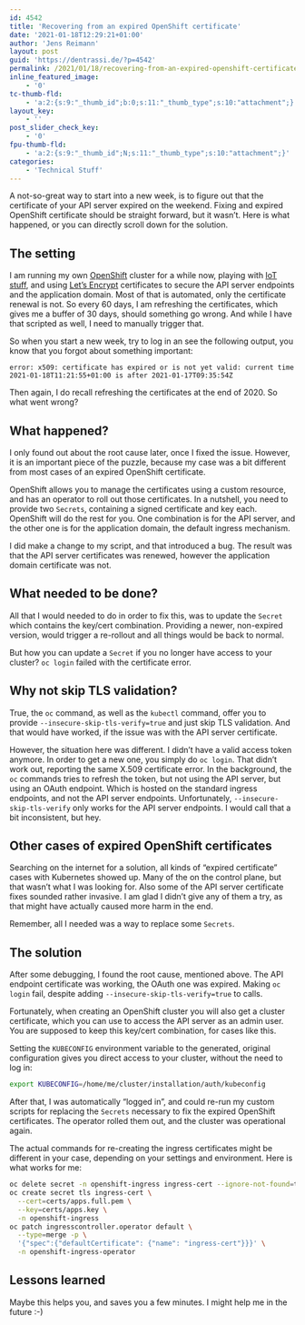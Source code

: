 ```yaml
---
id: 4542
title: 'Recovering from an expired OpenShift certificate'
date: '2021-01-18T12:29:21+01:00'
author: 'Jens Reimann'
layout: post
guid: 'https://dentrassi.de/?p=4542'
permalink: /2021/01/18/recovering-from-an-expired-openshift-certificate/
inline_featured_image:
    - '0'
tc-thumb-fld:
    - 'a:2:{s:9:"_thumb_id";b:0;s:11:"_thumb_type";s:10:"attachment";}'
layout_key:
    - ''
post_slider_check_key:
    - '0'
fpu-thumb-fld:
    - 'a:2:{s:9:"_thumb_id";N;s:11:"_thumb_type";s:10:"attachment";}'
categories:
    - 'Technical Stuff'
---
```


A not-so-great way to start into a new week, is to figure out that the certificate of your API server expired on the weekend. Fixing and expired OpenShift certificate should be straight forward, but it wasn’t. Here is what happened, or you can directly scroll down for the solution.

<!-- more -->

## The setting

I am running my own [OpenShift](https://www.openshift.com/) cluster for a while now, playing with [IoT stuff](https://dentrassi.de/category/iot/), and using [Let’s Encrypt](https://letsencrypt.org/) certificates to secure the API server endpoints and the application domain. Most of that is automated, only the certificate renewal is not. So every 60 days, I am refreshing the certificates, which gives me a buffer of 30 days, should something go wrong. And while I have that scripted as well, I need to manually trigger that.

So when you start a new week, try to log in an see the following output, you know that you forgot about something important:

```
error: x509: certificate has expired or is not yet valid: current time 2021-01-18T11:21:55+01:00 is after 2021-01-17T09:35:54Z
```

Then again, I do recall refreshing the certificates at the end of 2020. So what went wrong?

## What happened?

I only found out about the root cause later, once I fixed the issue. However, it is an important piece of the puzzle, because my case was a bit different from most cases of an expired OpenShift certificate.

OpenShift allows you to manage the certificates using a custom resource, and has an operator to roll out those certificates. In a nutshell, you need to provide two `Secrets`, containing a signed certificate and key each. OpenShift will do the rest for you. One combination is for the API server, and the other one is for the application domain, the default ingress mechanism.

I did make a change to my script, and that introduced a bug. The result was that the API server certificates was renewed, however the application domain certificate was not.

## What needed to be done?

All that I would needed to do in order to fix this, was to update the `Secret` which contains the key/cert combination. Providing a newer, non-expired version, would trigger a re-rollout and all things would be back to normal.

But how you can update a `Secret` if you no longer have access to your cluster? `oc login` failed with the certificate error.

## Why not skip TLS validation?

True, the `oc` command, as well as the `kubectl` command, offer you to provide `--insecure-skip-tls-verify=true` and just skip TLS validation. And that would have worked, if the issue was with the API server certificate.

However, the situation here was different. I didn’t have a valid access token anymore. In order to get a new one, you simply do `oc login`. That didn’t work out, reporting the same X.509 certificate error. In the background, the `oc` commands tries to refresh the token, but not using the API server, but using an OAuth endpoint. Which is hosted on the standard ingress endpoints, and not the API server endpoints. Unfortunately, `--insecure-skip-tls-verify` only works for the API server endpoints. I would call that a bit inconsistent, but hey.

## Other cases of expired OpenShift certificates

Searching on the internet for a solution, all kinds of “expired certificate” cases with Kubernetes showed up. Many of the on the control plane, but that wasn’t what I was looking for. Also some of the API server certificate fixes sounded rather invasive. I am glad I didn’t give any of them a try, as that might have actually caused more harm in the end.

Remember, all I needed was a way to replace some `Secrets`.

## The solution

After some debugging, I found the root cause, mentioned above. The API endpoint certificate was working, the OAuth one was expired. Making `oc login` fail, despite adding `--insecure-skip-tls-verify=true` to calls.

Fortunately, when creating an OpenShift cluster you will also get a cluster certificate, which you can use to access the API server as an admin user. You are supposed to keep this key/cert combination, for cases like this.

Setting the `KUBECONFIG` environment variable to the generated, original configuration gives you direct access to your cluster, without the need to log in:

```bash
export KUBECONFIG=/home/me/cluster/installation/auth/kubeconfig
```

After that, I was automatically “logged in”, and could re-run my custom scripts for replacing the `Secrets` necessary to fix the expired OpenShift certificates. The operator rolled them out, and the cluster was operational again.

The actual commands for re-creating the ingress certificates might be different in your case, depending on your settings and environment. Here is what works for me:

```bash
oc delete secret -n openshift-ingress ingress-cert --ignore-not-found=true
oc create secret tls ingress-cert \
  --cert=certs/apps.full.pem \
  --key=certs/apps.key \
  -n openshift-ingress
oc patch ingresscontroller.operator default \
  --type=merge -p \
  '{"spec":{"defaultCertificate": {"name": "ingress-cert"}}}' \
  -n openshift-ingress-operator
```

## Lessons learned

Maybe this helps you, and saves you a few minutes. I might help me in the future :-)
